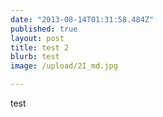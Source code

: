 ```yaml
---
date: "2013-08-14T01:31:58.484Z"
published: true
layout: post
title: test 2
blurb: test
image: /upload/2I_md.jpg

---
```


test
